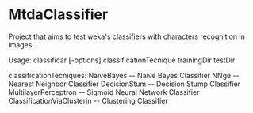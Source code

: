 MtdaClassifier
==============

Project that aims to test weka's classifiers with characters recognition in images.

Usage: classificar [-options] classificationTecnique trainingDir testDir

classificationTecniques:
	NaiveBayes                  -- Naive Bayes Classifier
	NNge                        -- Nearest Neighbor Classifier
	DecisionStum                -- Decision Stump Classifier
	MultilayerPerceptron        -- Sigmoid Neural Network Classifier
	ClassificationViaClusterin  -- Clustering Classifier
